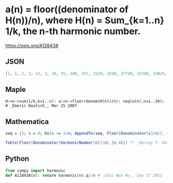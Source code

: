 # a\(n\) \= floor\(\(denominator of H\(n\)\)/n\), where H\(n\) \= Sum\_\{k\=1\.\.n\} 1/k, the n\-th harmonic number\.
https://oeis.org/A128438
## JSON
```JSON
[1, 1, 2, 3, 12, 3, 20, 35, 280, 252, 2520, 2310, 27720, 25740, 24024, 45045, 720720, 226893, 4084080, 775975, 246341, 235144, 5173168, 14872858, 356948592, 343219800, 2974571600, 2868336900, 80313433200, 77636318760, 2329089562800]
```
## Maple
```Maple
H:=n->sum(1/k,k=1..n): a:=n->floor(denom(H(n))/n): seq(a(n),n=1..34); # _Emeric Deutsch_, Mar 25 2007
```
## Mathematica
```Mathematica
seq = {}; s = 0; Do[s += 1/n; AppendTo[seq, Floor[Denominator[s]/n]], {n, 1, 30}]; seq (* _Amiram Eldar_, Sep 18 2021 *)
```
```Mathematica
Table[Floor[Denominator[HarmonicNumber[n]]/n],{n,40}] (* _Harvey P. Dale_, Nov 24 2023 *)
```
## Python
```Python
from sympy import harmonic
def A128438(n): return harmonic(n).q//n # _Chai Wah Wu_, Sep 27 2021
```
